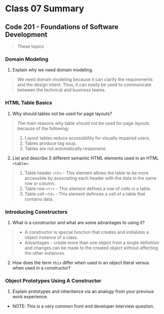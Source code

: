 # Class 07 Summary
## Code 201 - Foundations of Software Development

> These topics

### Domain Modeling
1. Explain why we need domain modeling.
  > We need domain modeling because it can clarify the requirements and the design intent. Thus, it can easily be used to communicate between the technical and business teams.

### HTML Table Basics
1. Why should tables not be used for page layouts?
  > The main reasons why table should not be used for page layouts because of the following:
  > 1. Layout tables reduce accessibility for visually impaired users.
  > 2. Tables produce tag soup.
  > 3. Tables are not automatically responsive.
2. List and describe 3 different semantic HTML elements used in an HTML `<table>`.
  > 1. Table header `<th>` - This element allows the table to be more accessible by associating each header with the data in the same row or column.
  > 2. Table row `<tr>` - This element defines a row of cells in a table.
  > 3. Table cell `<td>` - This element definces a cell of a table that contains data.

### Introducing Constructors
1. What is a constructor and what are some advantages to using it?
  > * A constructor is special function that creates and initializes a object instance of a class.
  > * Advantages - create more than one object from a single definition and changes can be made to the created object without affecting the other instances.
2. How does the term `this` differ when used in an object literal versus when used in a constructor?

### Object Prototypes Using A Constructor
1. Explain prototypes and inheritance via an analogy from your previous work experience.
  * NOTE: This is a very common front end developer interview question.